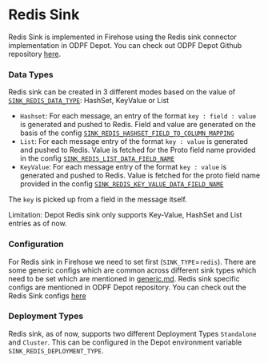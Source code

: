 # Redis Sink

Redis Sink is implemented in Firehose using the Redis sink connector implementation in ODPF Depot. You can check out ODPF Depot Github repository [here](https://github.com/odpf/depot).

### Data Types
Redis sink can be created in 3 different modes based on the value of [`SINK_REDIS_DATA_TYPE`](https://github.com/odpf/depot/blob/main/docs/reference/configuration/redis.md#sink_redis_data_type): HashSet, KeyValue or List
- `Hashset`: For each message, an entry of the format `key : field : value` is generated and pushed to Redis. Field and value are generated on the basis of the config [`SINK_REDIS_HASHSET_FIELD_TO_COLUMN_MAPPING`](https://github.com/odpf/depot/blob/main/docs/reference/configuration/redis.md#sink_redis_hashset_field_to_column_mapping)
- `List`: For each message entry of the format `key : value` is generated and pushed to Redis. Value is fetched for the Proto field name provided in the config [`SINK_REDIS_LIST_DATA_FIELD_NAME`](https://github.com/odpf/depot/blob/main/docs/reference/configuration/redis.md#sink_redis_list_data_field_name)
- `KeyValue`: For each message entry of the format `key : value` is generated and pushed to Redis. Value is fetched for the proto field name provided in the config [`SINK_REDIS_KEY_VALUE_DATA_FIELD_NAME`](https://github.com/odpf/depot/blob/main/docs/reference/configuration/redis.md#sink_redis_key_value_data_field_name)

The `key` is picked up from a field in the message itself.

Limitation: Depot Redis sink only supports Key-Value, HashSet and List entries as of now.

### Configuration

For Redis sink in Firehose we need to set first (`SINK_TYPE`=`redis`). There are some generic configs which are common across different sink types which need to be set which are mentioned in [generic.md](../advance/generic.md). Redis sink specific configs are mentioned in ODPF Depot repository. You can check out the Redis Sink configs [here](https://github.com/odpf/depot/blob/main/docs/reference/configuration/redis.md)


### Deployment Types
Redis sink, as of now, supports two different Deployment Types `Standalone` and `Cluster`. This can be configured in the Depot environment variable `SINK_REDIS_DEPLOYMENT_TYPE`.
